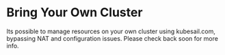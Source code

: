 # Bring Your Own Cluster

Its possible to manage resources on your own cluster using kubesail.com, bypassing NAT and configuration issues. Please check back soon for more info.
